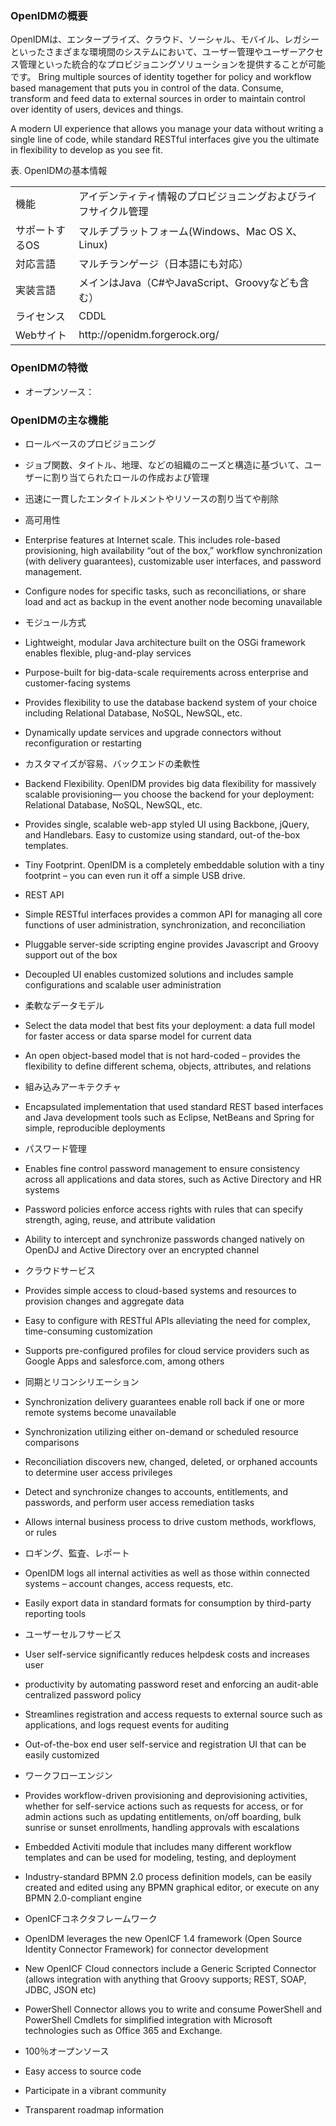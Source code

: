### OpenIDMの概要

OpenIDMは、エンタープライズ、クラウド、ソーシャル、モバイル、レガシーといったさまざまな環境間のシステムにおいて、ユーザー管理やユーザーアクセス管理といった統合的なプロビジョニングソリューションを提供することが可能です。
Bring multiple sources of identity together for policy and workflow based management that puts you in control of the data. 
Consume, transform and feed data to external sources in order to maintain control over identity of users, devices and things.

A modern UI experience that allows you manage your data without writing a single line of code, while standard RESTful interfaces give you the ultimate in flexibility to develop as you see fit.

表. OpenIDMの基本情報  

<table>
  <tbody>
    <tr>
      <td>機能</td>
      <td>アイデンティティ情報のプロビジョニングおよびライフサイクル管理</td>
    </tr>
    <tr>
      <td>サポートするOS</td>
      <td>マルチプラットフォーム(Windows、Mac OS X、Linux)</td>
    </tr>
    <tr>
      <td>対応言語</td>
      <td>マルチランゲージ（日本語にも対応）</td>
    </tr>
    <tr>
      <td>実装言語</td>
      <td>メインはJava（C#やJavaScript、Groovyなども含む）</td>
    </tr>
    <tr>
      <td>ライセンス</td>
      <td>CDDL</td>
    </tr>
    <tr>
      <td>Webサイト</td>
      <td>http://openidm.forgerock.org/</td>
    </tr>
  </tbody>
</table>

### OpenIDMの特徴

- オープンソース：

### OpenIDMの主な機能

- ロールベースのプロビジョニング

 - ジョブ関数、タイトル、地理、などの組織のニーズと構造に基づいて、ユーザーに割り当てられたロールの作成および管理
 - 迅速に一貫したエンタイトルメントやリソースの割り当てや削除

- 高可用性

 - Enterprise features at Internet scale. This includes role-based provisioning, high availability “out of the box,” workflow synchronization (with delivery guarantees), customizable user interfaces, and password management.
 - Configure nodes for specific tasks, such as reconciliations, or share load and act as backup in the event another node becoming unavailable

- モジュール方式

 - Lightweight, modular Java architecture built on the OSGi framework enables flexible, plug-and-play services
 - Purpose-built for big-data-scale requirements across enterprise and customer-facing systems
 - Provides flexibility to use the database backend system of your choice including Relational Database, NoSQL, NewSQL, etc.
 - Dynamically update services and upgrade connectors without reconfiguration or restarting

- カスタマイズが容易、バックエンドの柔軟性

 - Backend Flexibility. OpenIDM provides big data flexibility for massively scalable provisioning— you choose the backend for your deployment: Relational Database, NoSQL, NewSQL, etc.
 - Provides single, scalable web-app styled UI using Backbone, jQuery, and Handlebars. Easy to customize using standard, out-of the-box templates.
 - Tiny Footprint. OpenIDM is a completely embeddable solution with a tiny footprint – you can even run it off a simple USB drive.

- REST API

 - Simple RESTful interfaces provides a common API for managing all core functions of user administration, synchronization, and reconciliation
 - Pluggable server-side scripting engine provides Javascript and Groovy support out of the box
 - Decoupled UI enables customized solutions and includes sample configurations and scalable user administration

- 柔軟なデータモデル

- Select the data model that best fits your deployment: a data full model for faster access or data sparse model for current data
- An open object-based model that is not hard-coded – provides the flexibility to define different schema, objects, attributes, and relations

- 組み込みアーキテクチャ

 - Encapsulated implementation that used standard REST based interfaces and Java development tools such as Eclipse, NetBeans and Spring for simple, reproducible deployments

- パスワード管理

 - Enables fine control password management to ensure consistency across all applications and data stores, such as Active Directory and HR systems
 - Password policies enforce access rights with rules that can specify strength, aging, reuse, and attribute validation
 - Ability to intercept and synchronize passwords changed natively on OpenDJ and Active Directory over an encrypted channel

- クラウドサービス

 - Provides simple access to cloud-based systems and resources to provision changes and aggregate data
 - Easy to configure with RESTful APIs alleviating the need for complex, time-consuming customization
 - Supports pre-configured profiles for cloud service providers such as Google Apps and salesforce.com, among others

- 同期とリコンシリエーション

 - Synchronization delivery guarantees enable roll back if one or more remote systems become unavailable
 - Synchronization utilizing either on-demand or scheduled resource comparisons
 - Reconciliation discovers new, changed, deleted, or orphaned accounts to determine user access privileges
 - Detect and synchronize changes to accounts, entitlements, and passwords, and perform user access remediation tasks
 - Allows internal business process to drive custom methods, workflows, or rules

- ロギング、監査、レポート

 - OpenIDM logs all internal activities as well as those within connected systems – account changes, access requests, etc.
 - Easily export data in standard formats for consumption by third-party reporting tools

- ユーザーセルフサービス

 - User self-service significantly reduces helpdesk costs and increases user
 - productivity by automating password reset and enforcing an audit-able centralized password policy
 - Streamlines registration and access requests to external source such as applications, and logs request events for auditing
 - Out-of-the-box end user self-service and registration UI that can be easily customized

- ワークフローエンジン

 - Provides workflow-driven provisioning and deprovisioning activities, whether for self-service actions such as requests for access, or for admin actions such as updating entitlements, on/off boarding, bulk sunrise or sunset enrollments, handling approvals with escalations
 - Embedded Activiti module that includes many different workflow templates and can be used for modeling, testing, and deployment
 - Industry-standard BPMN 2.0 process definition models, can be easily created and edited using any BPMN graphical editor, or execute on any BPMN 2.0-compliant engine

- OpenICFコネクタフレームワーク

 - OpenIDM leverages the new OpenICF 1.4 framework (Open Source Identity Connector Framework) for connector development
 - New OpenICF Cloud connectors include a Generic Scripted Connector (allows integration with anything that Groovy supports; REST, SOAP, JDBC, JSON etc)
 - PowerShell Connector allows you to write and consume PowerShell and PowerShell Cmdlets for simplified integration with Microsoft technologies such as Office 365 and Exchange.

- 100％オープンソース

 - Easy access to source code
 - Participate in a vibrant community
 - Transparent roadmap information

